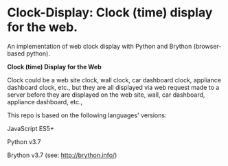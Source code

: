 # Clock-Display: Clock (time) display for the web.


An implementation of web clock display with Python and Brython (browser-based python).

<b>Clock (time) Display for the Web</b>

Clock could be a web site clock, wall clock, car dashboard clock, appliance dashboard clock,  etc., 
but they are all displayed via web request made to a server before they are displayed on the web site, 
wall, car dashboard, appliance dashboard, etc.,


This repo is based on the following languages' versions:

JavaScript ES5+

Python v3.7

Brython v3.7 (see: http://brython.info/)
